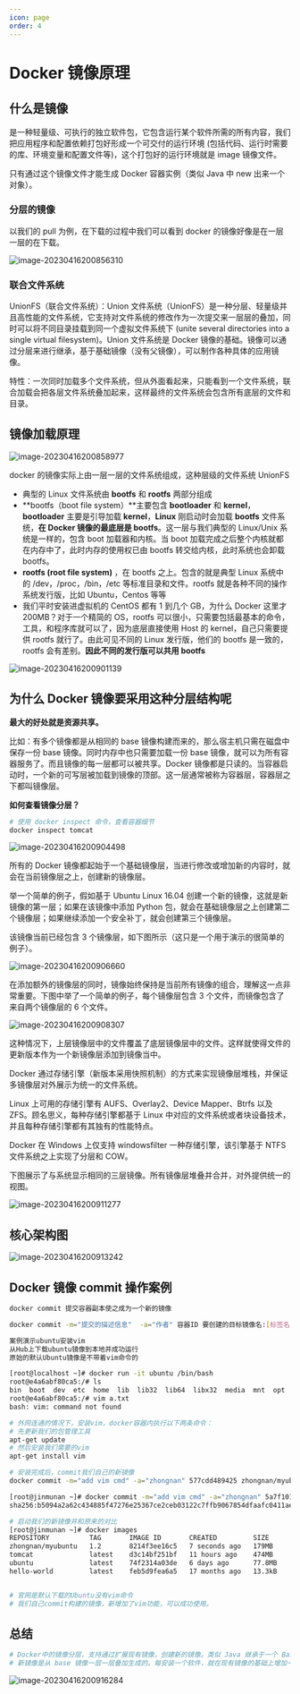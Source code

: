 ```yaml
---
icon: page
order: 4
---
```

# Docker 镜像原理

## 什么是镜像

是一种轻量级、可执行的独立软件包，它包含运行某个软件所需的所有内容，我们把应用程序和配置依赖打包好形成一个可交付的运行环境 (包括代码、运行时需要的库、环境变量和配置文件等)，这个打包好的运行环境就是 image 镜像文件。

只有通过这个镜像文件才能生成 Docker 容器实例（类似 Java 中 new 出来一个对象）。

### 分层的镜像

以我们的 pull 为例，在下载的过程中我们可以看到 docker 的镜像好像是在一层一层的在下载。

![image-20230416200856310](./assets/image-20230416200856310.png)

### 联合文件系统

UnionFS（联合文件系统）：Union 文件系统（UnionFS）是一种分层、轻量级并且高性能的文件系统，它支持对文件系统的修改作为一次提交来一层层的叠加，同时可以将不同目录挂载到同一个虚拟文件系统下 (unite several directories into a single virtual filesystem)。Union 文件系统是 Docker 镜像的基础。镜像可以通过分层来进行继承，基于基础镜像（没有父镜像），可以制作各种具体的应用镜像。

特性：一次同时加载多个文件系统，但从外面看起来，只能看到一个文件系统，联合加载会把各层文件系统叠加起来，这样最终的文件系统会包含所有底层的文件和目录。

## 镜像加载原理

![image-20230416200858977](./assets/image-20230416200858977.png)

docker 的镜像实际上由一层一层的文件系统组成，这种层级的文件系统 UnionFS

- 典型的 Linux 文件系统由 **bootfs** 和 **rootfs** 两部分组成
- **bootfs（boot file system）**主要包含 **bootloader** 和 **kernel**，**bootloader** 主要是引导加载 **kernel**，**Linux** 刚启动时会加载 **bootfs** 文件系统，**在 Docker 镜像的最底层是 bootfs**。这一层与我们典型的 Linux/Unix 系统是一样的，包含 boot 加载器和内核。当 boot 加载完成之后整个内核就都在内存中了，此时内存的使用权已由 bootfs 转交给内核，此时系统也会卸载 bootfs。
- **rootfs (root file system)** ，在 bootfs 之上。包含的就是典型 Linux 系统中的 /dev，/proc，/bin，/etc 等标准目录和文件。rootfs 就是各种不同的操作系统发行版，比如 Ubuntu，Centos 等等
- 我们平时安装进虚拟机的 CentOS 都有 1 到几个 GB，为什么 Docker 这里才 200MB？对于一个精简的 OS，rootfs 可以很小，只需要包括最基本的命令，工具，和程序库就可以了，因为底层直接使用 Host 的 kernel，自己只需要提供 rootfs 就行了。由此可见不同的 Linux 发行版，他们的 bootfs 是一致的，rootfs 会有差别。**因此不同的发行版可以共用 bootfs**

![image-20230416200901139](./assets/image-20230416200901139.png)

## 为什么 Docker 镜像要采用这种分层结构呢

**最大的好处就是资源共享。**

比如：有多个镜像都是从相同的 base 镜像构建而来的，那么宿主机只需在磁盘中保存一份 base 镜像。同时内存中也只需要加载一份 base 镜像，就可以为所有容器服务了。而且镜像的每一层都可以被共享。Docker 镜像都是只读的。当容器启动时，一个新的可写层被加载到镜像的顶部。这一层通常被称为容器层，容器层之下都叫镜像层。

**如何查看镜像分层？**

```sh
# 使用 docker inspect 命令，查看容器细节
docker inspect tomcat
```

![image-20230416200904498](./assets/image-20230416200904498.png)

所有的 Docker 镜像都起始于一个基础镜像层，当进行修改或增加新的内容时，就会在当前镜像层之上，创建新的镜像层。

举一个简单的例子，假如基于 Ubuntu Linux 16.04 创建一个新的镜像，这就是新镜像的第一层；如果在该镜像中添加 Python 包，就会在基础镜像层之上创建第二个镜像层；如果继续添加一个安全补丁，就会创建第三个镜像层。

该镜像当前已经包含 3 个镜像层，如下图所示（这只是一个用于演示的很简单的例子）。

![image-20230416200906660](./assets/image-20230416200906660.png)

在添加额外的镜像层的同时，镜像始终保持是当前所有镜像的组合，理解这一点非常重要。下图中举了一个简单的例子，每个镜像层包含 3 个文件，而镜像包含了来自两个镜像层的 6 个文件。

![image-20230416200908307](./assets/image-20230416200908307.png)

这种情况下，上层镜像层中的文件覆盖了底层镜像层中的文件。这样就使得文件的更新版本作为一个新镜像层添加到镜像当中。

Docker 通过存储引擎（新版本采用快照机制）的方式来实现镜像层堆栈，并保证多镜像层对外展示为统一的文件系统。

Linux 上可用的存储引擎有 AUFS、Overlay2、Device Mapper、Btrfs 以及 ZFS。顾名思义，每种存储引擎都基于 Linux 中对应的文件系统或者块设备技术，并且每种存储引擎都有其独有的性能特点。

Docker 在 Windows 上仅支持 windowsfilter 一种存储引擎，该引擎基于 NTFS 文件系统之上实现了分层和 COW。

下图展示了与系统显示相同的三层镜像。所有镜像层堆叠并合并，对外提供统一的视图。

![image-20230416200911277](./assets/image-20230416200911277.png)

## 核心架构图

![image-20230416200913242](./assets/image-20230416200913242.png)

## Docker 镜像 commit 操作案例

```sh
docker commit 提交容器副本使之成为一个新的镜像

docker commit -m="提交的描述信息"  -a="作者" 容器ID 要创建的目标镜像名:[标签名]
```

```sh
案例演示ubuntu安装vim
从Hub上下载ubuntu镜像到本地并成功运行
原始的默认Ubuntu镜像是不带着vim命令的

[root@localhost ~]# docker run -it ubuntu /bin/bash
root@e4a6abf80ca5:/# ls
bin  boot  dev  etc  home  lib  lib32  lib64  libx32  media  mnt  opt  proc  root  run  sbin  srv  sys  tmp  usr  var
root@e4a6abf80ca5:/# vim a.txt
bash: vim: command not found

# 外网连通的情况下，安装vim，docker容器内执行以下两条命令：
# 先更新我们的包管理工具
apt-get update
# 然后安装我们需要的vim
apt-get install vim

# 安装完成后，commit我们自己的新镜像
docker commit -m="add vim cmd" -a="zhongnan" 577cdd489425 zhongnan/myubuntu:1.1

[root@jinmunan ~]# docker commit -m="add vim cmd" -a="zhongnan" 5a7f101f8925 zhongnan/myubuntu:1.2
sha256:b5094a2a62c434885f47276e25367ce2ceb03122c7ffb9067854dfaafc0411ae

# 启动我们的新镜像并和原来的对比
[root@jinmunan ~]# docker images
REPOSITORY          TAG       IMAGE ID       CREATED         SIZE
zhongnan/myubuntu   1.2       8214f3ee16c5   7 seconds ago   179MB
tomcat              latest    d3c14bf251bf   11 hours ago    474MB
ubuntu              latest    74f2314a03de   6 days ago      77.8MB
hello-world         latest    feb5d9fea6a5   17 months ago   13.3kB


# 官网是默认下载的Ubuntu没有vim命令
# 我们自己commit构建的镜像，新增加了vim功能，可以成功使用。
```

## 总结

```sh
# Docker中的镜像分层，支持通过扩展现有镜像，创建新的镜像。类似 Java 继承于一个 Base 基础类，自己再按需扩展。
# 新镜像是从 base 镜像一层一层叠加生成的。每安装一个软件，就在现有镜像的基础上增加一层。
```

![image-20230416200916284](./assets/image-20230416200916284.png)

